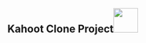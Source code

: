 ##  Kahoot Clone Project<img src="https://media.giphy.com/media/mGcNjsfWAjY5AEZNw6/giphy.gif" width="50">
